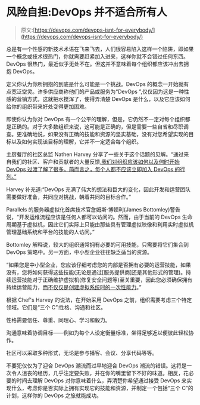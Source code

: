 # 风险自担:DevOps 并不适合所有人

> 原文:[https://devops.com/devops-isnt-for-everybody/](https://devops.com/devops-isnt-for-everybody/)

总是有一个性感的新技术术语在飞来飞去，人们很容易陷入这样一个陷阱，即如果一个概念或技术很热门，你就需要赶紧加入进来，这样你就不会错过任何东西。DevOps 很热门，最近似乎无处不在。但这并不意味着每个组织都应该冲出去拥抱 DevOps。

定义你认为你所拥抱的到底是什么可能是一个挑战。DevOps 的概念一开始就有点宽泛空灵。许多供应商称他们的产品或服务为“DevOps ”,仅仅因为这是一种性感的营销方式，这就把水搅浑了，使得弄清楚 DevOps 是什么，以及它应该如何给你的组织带来好处变得更加困难。

即使你认为你对 DevOps 有一个公平的理解，但是，它仍然不一定对每个组织都是正确的。对于大多数组织来说，这可能是正确的，但是需要一些自省和尽职调查。更准确地说，如果没有正确的技能和资源的坚实基础，没有对您希望实现的目标以及如何实现该目标的理解，它并不一定适合每个组织。

主厨餐厅的社区总监 Nathen Harvey 分享了一些关于这个话题的见解。“通过来自我们的社区、客户和贡献者的大量反馈[,我们对组织应该如何以及何时开始 DevOps 过渡了解了很多。简而言之，每个人都不应该立即加入 DevOps 的行列。”](https://devops.com/features/qa-ken-cheney-chef-hp-partner-bring-devops-enterprise/)

Harvey 补充道:“DevOps 充满了伟大的想法和巨大的变化，因此开发和运营团队需要做好准备，共同应对挑战，朝着共同的目标合作。”

Parallels 的服务器虚拟化首席技术官詹姆斯·博顿利(James Bottomley)警告说，“开发运维流程应该是任何人都可以访问的。然而，由于当前的 DevOps 生命周期基于虚拟机，因此它们实际上只能由那些具有管理虚拟映像和利用实时虚拟机管理基础系统和平台的技能的人访问。”

Bottomley 解释说，较大的组织通常拥有必要的可用技能，只需要将它们集合到 DevOps 策略中。另一方面，中小型企业往往缺乏适当的资源。

“如果您是中小型企业，您应该仔细考虑您的内部是否拥有必要的运营技能，如果没有，您将如何获得这些技能(无论是通过[服务提供商]还是其他形式的管理)。持续运营技能对于正确维护虚拟机(修复安全问题等)至关重要，因此您必须确保拥有持续运营能力，[而不仅仅是创建虚拟系统时的一次性能力](https://devops.com/features/deliver-faster-dont-sacrifice-quality/)。”

根据 Chef's Harvey 的说法，在开始采用 DevOps 之前，组织需要考虑三个特定领域。它们是“三个 C”:性格、沟通和社区。

性格需要信任、尊重、同理心、学习和毅力。

沟通意味着协调目标——例如为每个人设定衡量标准，坐得足够近以便彼此轻松协作。

社区可以采取多种形式，无论是参与播客、会议、分享代码等等。

不要犯仅仅为了迎合 DevOps 潮流而过早地迎合 DevOps 潮流的错误。这将是一次令人沮丧的经历，几乎注定要失败，并在你的嘴里留下不好的味道。相反，花必要的时间去理解 DevOps 对你意味着什么，弄清楚你希望通过接受 DevOps 来实现什么，考虑你是否实际上拥有实现它的技能和资源，并制定一个包括“三个 C”的计划，这样你的 DevOps 之旅就能成功。